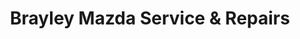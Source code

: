 ---
title: "Brayley Mazda Service & Repairs"
url: /grays/brayley-mazda-service-und-repairs/
shop: Autowerkstatt
---